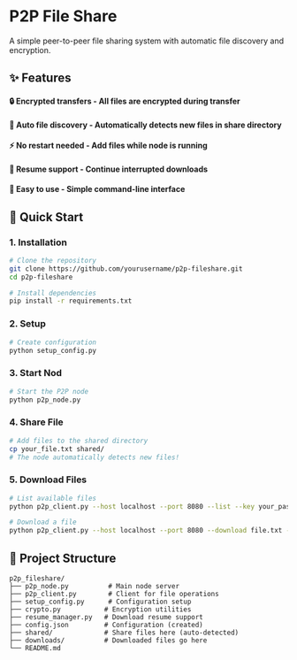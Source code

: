 # P2P File Share
A simple peer-to-peer file sharing system with automatic file discovery and encryption.

## ✨ Features
#### 🔒 Encrypted transfers - All files are encrypted during transfer
#### 📁 Auto file discovery - Automatically detects new files in share directory
#### ⚡ No restart needed - Add files while node is running
#### 🔄 Resume support - Continue interrupted downloads
#### 🚀 Easy to use - Simple command-line interface

## 🚀 Quick Start
### 1. Installation

```bash
# Clone the repository
git clone https://github.com/yourusername/p2p-fileshare.git
cd p2p-fileshare

# Install dependencies
pip install -r requirements.txt
```

### 2. Setup
```bash
# Create configuration
python setup_config.py
```

### 3. Start Nod
```bash
# Start the P2P node
python p2p_node.py
```

### 4. Share File
```bash
# Add files to the shared directory
cp your_file.txt shared/
# The node automatically detects new files!
```

### 5. Download Files
```bash
# List available files
python p2p_client.py --host localhost --port 8080 --list --key your_password

# Download a file
python p2p_client.py --host localhost --port 8080 --download file.txt --key your_password
```

## 📁 Project Structure

```text
p2p_fileshare/
├── p2p_node.py          # Main node server
├── p2p_client.py        # Client for file operations
├── setup_config.py      # Configuration setup
├── crypto.py           # Encryption utilities
├── resume_manager.py   # Download resume support
├── config.json         # Configuration (created)
├── shared/             # Share files here (auto-detected)
├── downloads/          # Downloaded files go here
└── README.md
```


